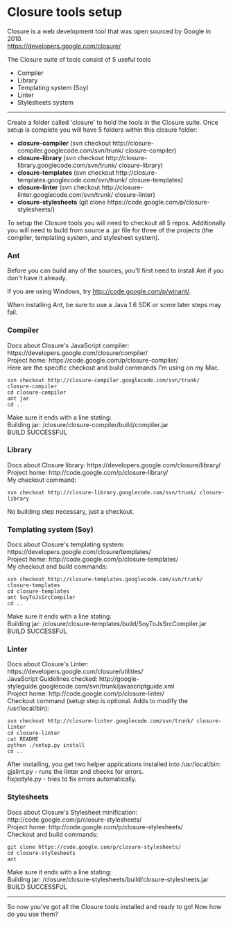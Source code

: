 <h1>Closure tools setup</h1>

Closure is a web development tool that was open sourced by Google in 2010.<br>
https://developers.google.com/closure/

The Closure suite of tools consist of 5 useful tools
<ul>
<li>Compiler</li>
<li>Library</li>
<li>Templating system (Soy)</li>
<li>Linter</li>
<li>Stylesheets system</li>
</ul>

* * *
Create a folder called 'closure' to hold the tools in the Closure suite.  Once setup is complete you will have 5 folders within this closure folder:
<ul>
<li><strong>closure-compiler</strong> (svn checkout http://closure-compiler.googlecode.com/svn/trunk/ closure-compiler)</li>
<li><strong>closure-library</strong> (svn checkout http://closure-library.googlecode.com/svn/trunk/ closure-library)</li>
<li><strong>closure-templates</strong> (svn checkout http://closure-templates.googlecode.com/svn/trunk/ closure-templates)</li>
<li><strong>closure-linter</strong> (svn checkout http://closure-linter.googlecode.com/svn/trunk/ closure-linter)</li>
<li><strong>closure-stylesheets</strong> (git clone https://code.google.com/p/closure-stylesheets/)</li>
</ul>

To setup the Closure tools you will need to checkout all 5 repos.  Additionally you will need to build from source a .jar file for three of the projects (the compiler, templating system, and stylesheet system).

<h3>Ant</h3>
Before you can build any of the sources, you'll first need to install Ant if you don't have it already.

If you are using Windows, try http://code.google.com/p/winant/.

When installing Ant, be sure to use a Java 1.6 SDK or some later steps may fail.

<h3>Compiler</h3>
Docs about Closure's JavaScript compiler: https://developers.google.com/closure/compiler/<br>
Project home: https://code.google.com/p/closure-compiler/<br>
Here are the specific checkout and build commands I'm using on my Mac.

    svn checkout http://closure-compiler.googlecode.com/svn/trunk/ closure-compiler
    cd closure-compiler
    ant jar
    cd ..

Make sure it ends with a line stating:<br>
Building jar: <your path>/closure/closure-compiler/build/compiler.jar<br>
BUILD SUCCESSFUL

<h3>Library</h3>
Docs about Closure library: https://developers.google.com/closure/library/<br>
Project home: http://code.google.com/p/closure-library/<br>
My checkout command:

    svn checkout http://closure-library.googlecode.com/svn/trunk/ closure-library

No building step necessary, just a checkout.

<h3>Templating system (Soy)</h3>
Docs about Closure's templating system: https://developers.google.com/closure/templates/<br>
Project home: http://code.google.com/p/closure-templates/<br>
My checkout and build commands:

    svn checkout http://closure-templates.googlecode.com/svn/trunk/ closure-templates
    cd closure-templates
    ant SoyToJsSrcCompiler
    cd ..

Make sure it ends with a line stating: <br>
Building jar: <your path>/closure/closure-templates/build/SoyToJsSrcCompiler.jar<br>
BUILD SUCCESSFUL

<h3>Linter</h3>
Docs about Closure's Linter: https://developers.google.com/closure/utilities/<br>
JavaScript Guidelines checked: http://google-styleguide.googlecode.com/svn/trunk/javascriptguide.xml<br>
Project home: http://code.google.com/p/closure-linter/<br>
Checkout command (setup step is optional. Adds  to modify the /usr/local/bin):

    svn checkout http://closure-linter.googlecode.com/svn/trunk/ closure-linter
    cd closure-linter
    cat README
    python ./setup.py install
    cd ..

After installing, you get two helper applications installed into /usr/local/bin:<br>
gjslint.py - runs the linter and checks for errors.<br>
fixjsstyle.py - tries to fix errors automatically.<br>

<h3>Stylesheets</h3>
Docs about Closure's Stylesheet minification: http://code.google.com/p/closure-stylesheets/<br>
Project home: http://code.google.com/p/closure-stylesheets/<br>
Checkout and build commands:

    git clone https://code.google.com/p/closure-stylesheets/
    cd closure-stylesheets
    ant

Make sure it ends with a line stating:<br>
Building jar: <your path>/closure/closure-stylesheets/build/closure-stylesheets.jar<br>
BUILD SUCCESSFUL


* * *
So now you've got all the Closure tools installed and ready to go!  Now how do you use them?